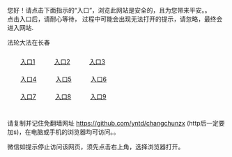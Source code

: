 您好！请点击下面指示的“入口”，浏览此网站是安全的，且为您带来平安。。 <br/>
点击入口后，请耐心等待， 过程中可能会出现无法打开的提示，请忽略，最终会进入网站. </br>

法轮大法在长春<br/>
<div style="padding:10px"><a style="margin:20px" target="_blank" href="https://d3chg8g9uxwgo8.cloudfront.net/2Qpsp?pumgs" id="ccLink1" rel="nofollow">入口1</a> <a target="_blank" style="margin:20px" href="https://d3ht9o0oq0d6e3.cloudfront.net/2Qpsp?igoiix" id="ccLink2" rel="nofollow">入口2</a> <a style="margin:20px" target="_blank" href="https://d3r4o83e10p9ik.cloudfront.net/2Qpsp?zklzeld" id="ccLink3" rel="nofollow">入口3</a></div>

<div style="padding:10px" ><a style="margin:20px" target="_blank" href="https://d3chg8g9uxwgo8.cloudfront.net/2Qpsp?pumgs" id="ccLink4" rel="nofollow">入口4</a> <a style="margin:20px" href="https://d3ht9o0oq0d6e3.cloudfront.net/2Qpsp?igoiix" target="_blank" id="ccLink5" rel="nofollow">入口5</a> <a style="margin:20px" href="https://d3r4o83e10p9ik.cloudfront.net/2Qpsp?zklzeld" target="_blank" id="ccLink6" rel="nofollow">入口6</a></div>

<div style="padding:10px"><a style="margin:20px" target="_blank" href="https://d3chg8g9uxwgo8.cloudfront.net/2Qpsp?pumgs" id="ccLink7" rel="nofollow">入口7</a> <a style="margin:20px" href="https://d3ht9o0oq0d6e3.cloudfront.net/2Qpsp?igoiix" target="_blank" id="ccLink8" rel="nofollow">入口8</a> <a style="margin:20px" target="_blank" href="https://d3r4o83e10p9ik.cloudfront.net/2Qpsp?zklzeld" id="ccLink9" rel="nofollow">入口9</a></div>

<br/>



请复制并记住免翻墙网址 https://github.com/yntd/changchunzx (http后一定要加s)，在电脑或手机的浏览器均可访问。。<br/>

微信如提示停止访问该网页，须先点击右上角，选择浏览器打开。

